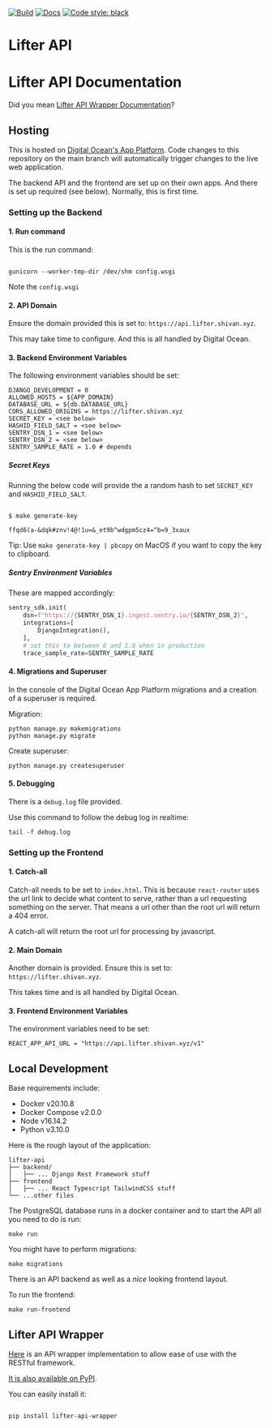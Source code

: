 [![Build](https://github.com/ChristchurchCityWeightlifting/lifter-api/actions/workflows/main.yml/badge.svg?branch=main)](https://github.com/ChristchurchCityWeightlifting/lifter-api/actions/workflows/main.yml)
[![Docs](https://github.com/WeightliftingNZ/lifter-api/actions/workflows/docs.yml/badge.svg)](https://github.com/WeightliftingNZ/lifter-api/actions/workflows/docs.yml)
[![Code style: black](https://img.shields.io/badge/code%20style-black-000000.svg)](https://github.com/psf/black)

# Lifter API

# Lifter API Documentation

Did you mean [Lifter API Wrapper Documentation](https://weightliftingnz.github.io/lifter-api-wrapper)?

## Hosting

This is hosted on [Digital Ocean's App Platform](https://www.digitalocean.com/products/app-platform). Code changes to this repository on the main branch will automatically trigger changes to the live web application.

The backend API and the frontend are set up on their own apps. And there is set up required (see below). Normally, this is first time.

### Setting up the Backend

#### 1. Run command

This is the run command:

```shell

gunicorn --worker-tmp-dir /dev/shm config.wsgi

```

Note the `config.wsgi`

#### 2. API Domain

Ensure the domain provided this is set to: `https://api.lifter.shivan.xyz`.

This may take time to configure. And this is all handled by Digital Ocean.

#### 3. Backend Environment Variables

The following environment variables should be set:

```shell
DJANGO_DEVELOPMENT = 0
ALLOWED_HOSTS = ${APP_DOMAIN}
DATABASE_URL = ${db.DATABASE_URL}
CORS_ALLOWED_ORIGINS = https://lifter.shivan.xyz
SECRET_KEY = <see below>
HASHID_FIELD_SALT = <see below>
SENTRY_DSN_1 = <see below>
SENTRY_DSN_2 = <see below>
SENTRY_SAMPLE_RATE = 1.0 # depends
```

##### Secret Keys

Running the below code will provide the a random hash to set `SECRET_KEY` and `HASHID_FIELD_SALT`.

```shell

$ make generate-key

ffqd6(a-&dqk#znv!4@!1u=&_et9b^wdgpm5cz4=^b=9_3xaux

```

Tip: Use `make generate-key | pbcopy` on MacOS if you want to copy the key to clipboard.

##### Sentry Environment Variables

These are mapped accordingly:

```python
sentry_sdk.init(
    dsn=f"https://{SENTRY_DSN_1}.ingest.sentry.io/{SENTRY_DSN_2}",
    integrations=[
        DjangoIntegration(),
    ],
    # set this to between 0 and 1.0 when in production
    trace_sample_rate=SENTRY_SAMPLE_RATE
```

#### 4. Migrations and Superuser

In the console of the Digital Ocean App Platform migrations and a creation of a superuser is required.

Migration:

```shell
python manage.py makemigrations
python manage.py migrate
```

Create superuser:

```shell
python manage.py createsuperuser
```

#### 5. Debugging

There is a `debug.log` file provided.

Use this command to follow the debug log in realtime:

```shell
tail -f debug.log
```

### Setting up the Frontend

#### 1. Catch-all

Catch-all needs to be set to `index.html`. This is because `react-router` uses the url link to decide what content to serve, rather than a url requesting something on the server. That means a url other than the root url will return a 404 error.

A catch-all will return the root url for processing by javascript.

#### 2. Main Domain

Another domain is provided. Ensure this is set to: `https://lifter.shivan.xyz`.

This takes time and is all handled by Digital Ocean.

#### 3. Frontend Environment Variables

The environment variables need to be set:

```shell
REACT_APP_API_URL = "https://api.lifter.shivan.xyz/v1"
```

## Local Development

Base requirements include:

- Docker v20.10.8
- Docker Compose v2.0.0
- Node v16.14.2
- Python v3.10.0

Here is the rough layout of the application:

```shell
lifter-api
├── backend/
│   ├── ... Django Rest Framework stuff
├── frontend
│   ├── ... React Typescript TailwindCSS stuff
└── ...other files
```

The PostgreSQL database runs in a docker container and to start the API all you need to do is run:

```shell
make run
```

You might have to perform migrations:

```shell
make migrations
```

There is an API backend as well as a _nice_ looking frontend layout.

To run the frontend:

```shell
make run-frontend
```

## Lifter API Wrapper

[Here](https://github.com/WeightliftingNZ/lifter-api-wrapper) is an API wrapper implementation to allow ease of use with the RESTful framework.

[It is also available on PyPI](https://pypi.org/lifter-api-wrapper).

You can easily install it:

```sh

pip install lifter-api-wrapper

```
